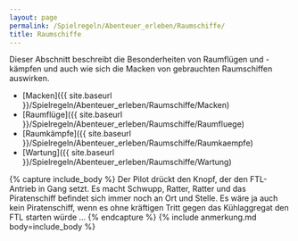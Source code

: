 ```yaml
---
layout: page
permalink: /Spielregeln/Abenteuer_erleben/Raumschiffe/
title: Raumschiffe
---
```


Dieser Abschnitt beschreibt die Besonderheiten von Raumflügen und -kämpfen und auch wie sich die Macken von gebrauchten Raumschiffen auswirken.

- [Macken]({{ site.baseurl }}/Spielregeln/Abenteuer_erleben/Raumschiffe/Macken)
- [Raumflüge]({{ site.baseurl }}/Spielregeln/Abenteuer_erleben/Raumschiffe/Raumfluege)
- [Raumkämpfe]({{ site.baseurl }}/Spielregeln/Abenteuer_erleben/Raumschiffe/Raumkaempfe)
- [Wartung]({{ site.baseurl }}/Spielregeln/Abenteuer_erleben/Raumschiffe/Wartung)

{% capture include_body %}
Der Pilot drückt den Knopf, der den FTL-Antrieb in Gang setzt. Es macht Schwupp, Ratter, Ratter und das Piratenschiff befindet sich immer noch an Ort und Stelle. Es wäre ja auch kein Piratenschiff, wenn es ohne kräftigen Tritt gegen das Kühlaggregat den FTL starten würde …
{% endcapture %}
{% include anmerkung.md body=include_body %}
